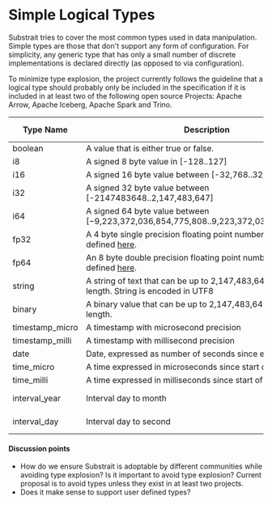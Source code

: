 # Simple Logical Types

Substrait tries to cover the most common types used in data manipulation. Simple types are those that don't support any form of configuration. For simplicity, any generic type that has only a small number of discrete implementations is declared directly (as opposed to via configuration).

To minimize type explosion, the project currently follows the guideline that a logical type should probably only be included in the specification if it is included in at least two of the following open source Projects: Apache Arrow, Apache Iceberg, Apache Spark and Trino.

| Type Name       | Description                                                  | Arrow Analog           | Iceberg Analog | Spark Analog  | Trino Analog           |
| --------------- | ------------------------------------------------------------ | ---------------------- | -------------- | ------------- | ---------------------- |
| boolean         | A value that is either true or false.                        | Bool                   | boolean        | boolean       | boolean                |
| i8              | A signed 8 byte value in [-128..127]                         | Int<8,true>            | -              | ByteType      | tinyint                |
| i16             | A signed 16 byte value between [-32,768..32,767]             | Int<16,true>           | -              | ShortType     | smallint               |
| i32             | A signed 32 byte value between [-2147483648..2,147,483,647]  | Int<32,true>           | int            | IntegerType   | int                    |
| i64             | A signed 64 byte value between [−9,223,372,036,854,775,808..9,223,372,036,854,775,807] | Int<64,true>           | long           | LongType      | bigint                 |
| fp32            | A 4 byte single precision floating point number with range as defined [here](https://en.wikipedia.org/wiki/Single-precision_floating-point_format). | Float<SINGLE>          | float          | FloatType     | real                   |
| fp64            | An 8 byte double precision floating point number with range as defined [here](https://en.wikipedia.org/wiki/Double-precision_floating-point_format). | Float<DOUBLE>          | double         | DecimalType   | double                 |
| string          | A string of text that can be up to 2,147,483,647 bytes in length. String is encoded in UTF8 | Utf8                   | string         | StringType    | varchar (no len)       |
| binary          | A binary value that can be up to 2,147,483,647 bytes in length. | Binary                 | binary         | BinaryType    | Varbinary              |
| timestamp_micro | A timestamp with microsecond precision                       | Timestamp<MICROSECOND> | timestamp      | TimestampType | timestamp(6)           |
| timestamp_milli | A timestamp with millisecond precision                       | Timestamp<MILLISECOND> | -              | -             | timestamp(3)           |
| date            | Date, expressed as number of seconds since epoch             | Date<MILLISECOND>      | date           | DateType      | Date                   |
| time_micro      | A time expressed in microseconds since start of day          | Time<MICROSECOND;64>   | time           | time(6)       | time(6)                |
| time_milli      | A time expressed in milliseconds since start of day          | Time<MILLISECOND;32>   | -              | time(3)       | time(3)                |
| interval_year   | Interval day to month                                        | INTERVAL<YEAR_MONTH>   | -              | -             | Interval year to month |
| interval_day    | Interval day to second                                       | INTERVAL<DAY_TIME>     | -              | -             | Interval day to second |

#### Discussion points

* How do we ensure Substrait is adoptable by different communities while avoiding type explosion? Is it important to avoid type explosion? Current proposal is to avoid types unless they exist in at least two projects.
* Does it make sense to support user defined types?